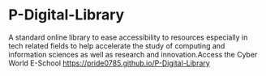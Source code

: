 # P-Digital-Library
A standard online library to ease accessibility to resources especially in tech related fields  to help accelerate the study of computing and information sciences as well as research and innovation.Access the Cyber World E-School
https://pride0785.github.io/P-Digital-Library